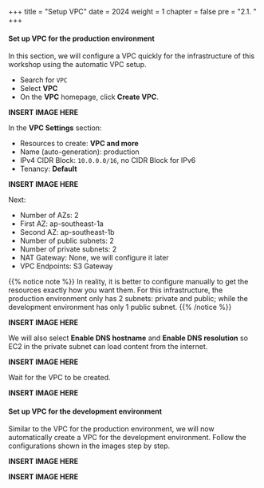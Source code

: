 +++
title = "Setup VPC"
date = 2024
weight = 1
chapter = false
pre = "2.1. "
+++

#### Set up VPC for the production environment
In this section, we will configure a VPC quickly for the infrastructure of this workshop using the automatic VPC setup.
  - Search for `VPC`
  - Select **VPC**
  - On the **VPC** homepage, click **Create VPC**.

**INSERT IMAGE HERE**

In the **VPC Settings** section:
  - Resources to create: **VPC and more**
  - Name (auto-generation): production
  - IPv4 CIDR Block: `10.0.0.0/16`, no CIDR Block for IPv6
  - Tenancy: **Default**

**INSERT IMAGE HERE**

Next:
  - Number of AZs: 2
  - First AZ: ap-southeast-1a
  - Second AZ: ap-southeast-1b
  - Number of public subnets: 2
  - Number of private subnets: 2
  - NAT Gateway: None, we will configure it later
  - VPC Endpoints: S3 Gateway

{{% notice note %}}
In reality, it is better to configure manually to get the resources exactly how you want them. For this infrastructure, the production environment only has 2 subnets: private and public; while the development environment has only 1 public subnet.
{{% /notice %}}

**INSERT IMAGE HERE**

We will also select **Enable DNS hostname** and **Enable DNS resolution** so EC2 in the private subnet can load content from the internet.

**INSERT IMAGE HERE**

Wait for the VPC to be created.

**INSERT IMAGE HERE**

#### Set up VPC for the development environment
Similar to the VPC for the production environment, we will now automatically create a VPC for the development environment. Follow the configurations shown in the images step by step.

**INSERT IMAGE HERE**

**INSERT IMAGE HERE**